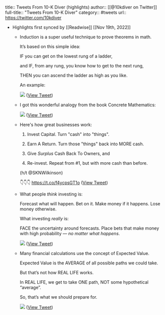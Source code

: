 title:: Tweets From 10-K Diver (highlights)
author:: [[@10kdiver on Twitter]]
full-title:: "Tweets From 10-K Diver"
category:: #tweets
url:: https://twitter.com/10kdiver

- Highlights first synced by [[Readwise]] [[Nov 19th, 2022]]
	- Induction is a super useful technique to prove theorems in math.
	  
	  It’s based on this simple idea:
	  
	  IF you can get on the lowest rung of a ladder,
	  
	  and IF, from any rung, you know how to get to the next rung,
	  
	  THEN you can ascend the ladder as high as you like.
	  
	  An example: 
	  
	  ![](https://pbs.twimg.com/media/E7TNHATVUAEmnvG.jpg) ([View Tweet](https://twitter.com/10kdiver/status/1419985307525541893))
	- I got this wonderful analogy from the book Concrete Mathematics: 
	  
	  ![](https://pbs.twimg.com/media/E7TNHcoVIAIQYjf.jpg) ([View Tweet](https://twitter.com/10kdiver/status/1419985314890846218))
	- Here's how great businesses work:
	  
	  1. Invest Capital. Turn "cash" into "things".
	  
	  2. Earn A Return. Turn those "things" back into MORE cash.
	  
	  3. Give *Surplus* Cash Back To Owners, and
	  
	  4. Re-invest. Repeat from #1, but with more cash than before.
	  
	  (h/t @SKNWilkinson)
	  
	  👇👇👇 https://t.co/f4ycpsGT1o ([View Tweet](https://twitter.com/10kdiver/status/1444300931173019651))
	- What people *think* investing is:
	  
	  Forecast what will happen. Bet on it. Make money if it happens. Lose money otherwise.
	  
	  What investing *really* is:
	  
	  FACE the uncertainty around forecasts. Place bets that make money with high probability — *no matter what happens*. 
	  
	  ![](https://pbs.twimg.com/media/FEZIVyWVQAAt_KO.jpg) ([View Tweet](https://twitter.com/10kdiver/status/1460934671835955203))
	- Many financial calculations use the concept of Expected Value.
	  
	  Expected Value is the AVERAGE of all possible paths we could take.
	  
	  But that’s not how REAL LIFE works.
	  
	  In REAL LIFE, we get to take ONE path, NOT some hypothetical “average”.
	  
	  So, that’s what we should prepare for. 
	  
	  ![](https://pbs.twimg.com/media/FGF0nAjVkAAtaLz.jpg) ([View Tweet](https://twitter.com/10kdiver/status/1468583171788664838))